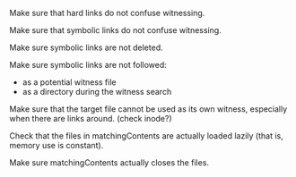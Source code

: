 Make sure that hard links do not confuse witnessing.

Make sure that symbolic links do not confuse witnessing.

Make sure symbolic links are not deleted.

Make sure symbolic links are not followed:
  * as a potential witness file
  * as a directory during the witness search

Make sure that the target file cannot be used as its own witness,
especially when there are links around.
  (check inode?)

Check that the files in matchingContents are actually loaded lazily
(that is, memory use is constant).

Make sure matchingContents actually closes the files.
